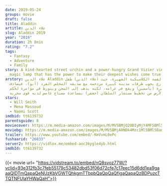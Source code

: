```yaml
---
date: 2019-05-24
groups: movie
draft: false
title: Aladdin
artitle: علاء الدين
slug: Aladdin 2019
year: "2019"
duration: 2h 8min
rating: "7.2"
tags:
  - Fantasy
  - Adventure
  - Family
story: A kind-hearted street urchin and a power-hungry Grand Vizier vie for a
  magic lamp that has the power to make their deepest wishes come true.
arstory: علاء الدين Aladdin عن القصة الكلاسيكية الشهيرة، حيث (علاء الدين) طفل
  شوارع يجوب طرقات مدينة كبيرة مزدحمة مع صديقه المخلص القرد (آبو)، فيصادف
  الأميرة (ياسمين) ويقع في غرامه، لكنه يذهب إلى السجن ويتورط في مؤامرة لحُكم
  الأرض من تخطيط مستشار السلطان (جعفر) بمساعدة مصباح غامض لديه قوى سحرية.
stars:
  - Will Smith
  - Mena Massoud
  - Naomi Scott
imdbid: tt6139732
parentsguide: 8
moviecover: https://m.media-amazon.com/images/M/MV5BMjQ2ODIyMjY4MF5BMl5BanBnXkFtZTgwNzY4ODI2NzM@._V1_SY1000_CR0,0,674,1000_AL_.jpg
moviebg: https://m.media-amazon.com/images/M/MV5BMjA0NDk4Mzc1Ml5BMl5BanBnXkFtZTgwNzQzMDA0NzM@._V1_SX1777_CR0,0,1777,999_AL_.jpg
trailer: https://www.youtube.com/embed/-KmVvmL0ePc
fushaarid: "26033"
server2: https://vidlox.me/embed-aoc36ygle4yb.html
imdbId: tt6139732
---
```


{{< movie url= "https://vidstream.to/embed/nQ8svoz77W/?vclid=93e312fb3c7feb55179c53482dbd53f06d72cfe7c17eec15d6dd1ea9gaaaQIDTmQapaQeNUzKbVGWTQhkgmTTbpbQaQpQaQfigaQapaQzBDPuzcTTQTNFUlaYHWaQaH">}}
